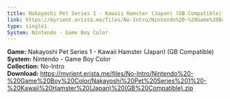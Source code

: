 ```yaml
---
title: Nakayoshi Pet Series 1 - Kawaii Hamster (Japan) (GB Compatible)
link: https://myrient.erista.me/files/No-Intro/Nintendo%20-%20Game%20Boy%20Color/Nakayoshi%20Pet%20Series%201%20-%20Kawaii%20Hamster%20(Japan)%20(GB%20Compatible).zip
type: single1
System: Nintendo - Game Boy Color
---
```

<b>Game:</b> Nakayoshi Pet Series 1 - Kawaii Hamster (Japan) (GB Compatible)<br>
<b>System:</b> Nintendo - Game Boy Color<br>
<b>Collection:</b> No-Intro<br>
<b>Download:</b> https://myrient.erista.me/files/No-Intro/Nintendo%20-%20Game%20Boy%20Color/Nakayoshi%20Pet%20Series%201%20-%20Kawaii%20Hamster%20(Japan)%20(GB%20Compatible).zip
